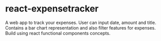 # react-expensetracker
A web app to track your expenses. User can input date, amount and title. Contains a bar chart representation and also filter features for expenses. Build using react functional components concepts.
